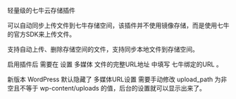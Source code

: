 轻量级的七牛云存储插件

可以自动同步上传文件到七牛存储空间，该插件并不使用镜像存储，而是使用七牛的官方SDK来上传文件。

支持自动上传、删除存储空间的文件，支持同步本地文件到存储空间。

启用插件后 需要在 设置 多媒体 文件的完整URL地址 中填写 七牛绑定的URL 。


新版本 WordPress 默认隐藏了 多媒体URL设置 需要手动修改 upload_path 为非空且不等于 wp-content/uploads 的值，后台的设置就可以显示出来了。
